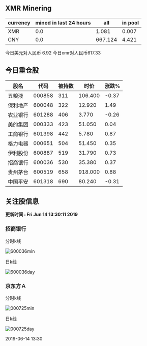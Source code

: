 ## XMR Minering

|currency|mined in last 24 hours|all|in pool|
|---|---|---|---|
|XMR|0.0|1.081|0.007|
|CNY|0.0|667.124|4.421|

今日美元对人民币 6.92	今日xmr对人民币617.33


## 今日重仓股 

|股名|代码|被持数|时价|涨跌%|
|---|---|---|---|---|
|五粮液|000858|311|106.400|-0.37|
|保利地产|600048|322|12.920|1.49|
|农业银行|601288|406|3.770|-0.26|
|美的集团|000333|423|51.050|0.04|
|工商银行|601398|442|5.780|0.87|
|格力电器|000651|504|51.450|0.35|
|伊利股份|600887|519|31.790|0.73|
|招商银行|600036|530|35.380|0.37|
|贵州茅台|600519|658|918.000|0.88|
|中国平安|601318|690|80.240|-0.31|

## 关注股信息
**更新时间 : Fri Jun 14 13:30:11 2019**
### 招商银行 
分时k线

![600036min](http://image.sinajs.cn/newchart/min/n/sh600036.gif)

日k线

![600036day](http://image.sinajs.cn/newchart/daily/n/sh600036.gif)

### 京东方Ａ 
分时k线

![000725min](http://image.sinajs.cn/newchart/min/n/sz000725.gif)

日k线

![000725day](http://image.sinajs.cn/newchart/daily/n/sz000725.gif)

2019-06-14 13:30